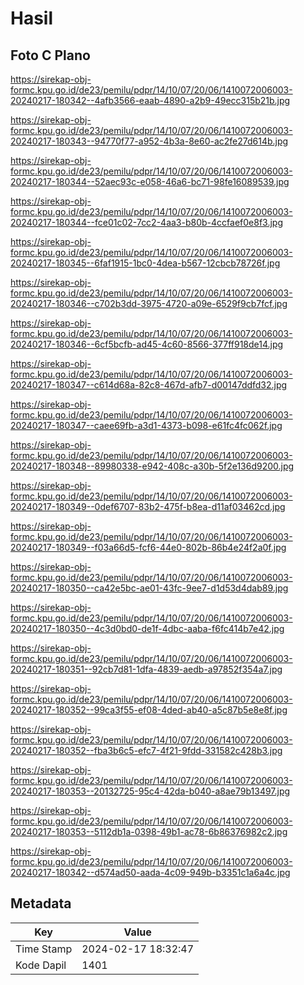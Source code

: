 # Hasil

## Foto C Plano

https://sirekap-obj-formc.kpu.go.id/de23/pemilu/pdpr/14/10/07/20/06/1410072006003-20240217-180342--4afb3566-eaab-4890-a2b9-49ecc315b21b.jpg

https://sirekap-obj-formc.kpu.go.id/de23/pemilu/pdpr/14/10/07/20/06/1410072006003-20240217-180343--94770f77-a952-4b3a-8e60-ac2fe27d614b.jpg

https://sirekap-obj-formc.kpu.go.id/de23/pemilu/pdpr/14/10/07/20/06/1410072006003-20240217-180344--52aec93c-e058-46a6-bc71-98fe16089539.jpg

https://sirekap-obj-formc.kpu.go.id/de23/pemilu/pdpr/14/10/07/20/06/1410072006003-20240217-180344--fce01c02-7cc2-4aa3-b80b-4ccfaef0e8f3.jpg

https://sirekap-obj-formc.kpu.go.id/de23/pemilu/pdpr/14/10/07/20/06/1410072006003-20240217-180345--6faf1915-1bc0-4dea-b567-12cbcb78726f.jpg

https://sirekap-obj-formc.kpu.go.id/de23/pemilu/pdpr/14/10/07/20/06/1410072006003-20240217-180346--c702b3dd-3975-4720-a09e-6529f9cb7fcf.jpg

https://sirekap-obj-formc.kpu.go.id/de23/pemilu/pdpr/14/10/07/20/06/1410072006003-20240217-180346--6cf5bcfb-ad45-4c60-8566-377ff918de14.jpg

https://sirekap-obj-formc.kpu.go.id/de23/pemilu/pdpr/14/10/07/20/06/1410072006003-20240217-180347--c614d68a-82c8-467d-afb7-d00147ddfd32.jpg

https://sirekap-obj-formc.kpu.go.id/de23/pemilu/pdpr/14/10/07/20/06/1410072006003-20240217-180347--caee69fb-a3d1-4373-b098-e61fc4fc062f.jpg

https://sirekap-obj-formc.kpu.go.id/de23/pemilu/pdpr/14/10/07/20/06/1410072006003-20240217-180348--89980338-e942-408c-a30b-5f2e136d9200.jpg

https://sirekap-obj-formc.kpu.go.id/de23/pemilu/pdpr/14/10/07/20/06/1410072006003-20240217-180349--0def6707-83b2-475f-b8ea-d11af03462cd.jpg

https://sirekap-obj-formc.kpu.go.id/de23/pemilu/pdpr/14/10/07/20/06/1410072006003-20240217-180349--f03a66d5-fcf6-44e0-802b-86b4e24f2a0f.jpg

https://sirekap-obj-formc.kpu.go.id/de23/pemilu/pdpr/14/10/07/20/06/1410072006003-20240217-180350--ca42e5bc-ae01-43fc-9ee7-d1d53d4dab89.jpg

https://sirekap-obj-formc.kpu.go.id/de23/pemilu/pdpr/14/10/07/20/06/1410072006003-20240217-180350--4c3d0bd0-de1f-4dbc-aaba-f6fc414b7e42.jpg

https://sirekap-obj-formc.kpu.go.id/de23/pemilu/pdpr/14/10/07/20/06/1410072006003-20240217-180351--92cb7d81-1dfa-4839-aedb-a97852f354a7.jpg

https://sirekap-obj-formc.kpu.go.id/de23/pemilu/pdpr/14/10/07/20/06/1410072006003-20240217-180352--99ca3f55-ef08-4ded-ab40-a5c87b5e8e8f.jpg

https://sirekap-obj-formc.kpu.go.id/de23/pemilu/pdpr/14/10/07/20/06/1410072006003-20240217-180352--fba3b6c5-efc7-4f21-9fdd-331582c428b3.jpg

https://sirekap-obj-formc.kpu.go.id/de23/pemilu/pdpr/14/10/07/20/06/1410072006003-20240217-180353--20132725-95c4-42da-b040-a8ae79b13497.jpg

https://sirekap-obj-formc.kpu.go.id/de23/pemilu/pdpr/14/10/07/20/06/1410072006003-20240217-180353--5112db1a-0398-49b1-ac78-6b86376982c2.jpg

https://sirekap-obj-formc.kpu.go.id/de23/pemilu/pdpr/14/10/07/20/06/1410072006003-20240217-180342--d574ad50-aada-4c09-949b-b3351c1a6a4c.jpg


## Metadata

| Key        | Value               |
| ---------- | ------------------- |
| Time Stamp | 2024-02-17 18:32:47 |
| Kode Dapil | 1401                |



